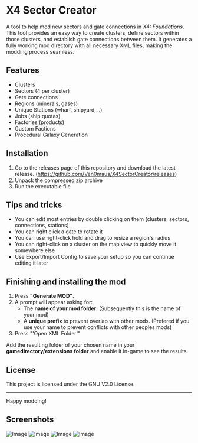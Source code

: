 # X4 Sector Creator

A tool to help mod new sectors and gate connections in *X4: Foundations*. This tool provides an easy way to create clusters, define sectors within those clusters, and establish gate connections between them. It generates a fully working mod directory with all necessary XML files, making the modding process seamless.

## Features
- Clusters
- Sectors (4 per cluster)
- Gate connections
- Regions (minerals, gases)
- Unique Stations (wharf, shipyard, ..)
- Jobs (ship quotas)
- Factories (products)
- Custom Factions
- Procedural Galaxy Generation

## Installation
1. Go to the releases page of this repository and download the latest release. (https://github.com/Ven0maus/X4SectorCreator/releases)
2. Unpack the compressed zip archive
3. Run the executable file

## Tips and tricks
- You can edit most entries by double clicking on them (clusters, sectors, connections, stations)
- You can right click a gate to rotate it
- You can use right-click hold and drag to resize a region's radius
- You can right-click on a cluster on the map view to quickly move it somewhere else
- Use Export/Import Config to save your setup so you can continue editing it later

## Finishing and installing the mod
1. Press **"Generate MOD"**.
2. A prompt will appear asking for:
   - The **name of your mod folder**. (Subsequently this is the name of your mod)
   - A **unique prefix** to prevent overlap with other mods. (Prefered if you use your name to prevent conflicts with other peoples mods)
3. Press "'Open XML Folder'"

Add the resulting folder of your chosen name in your **gamedirectory/extensions folder** and enable it in-game to see the results.

## License
This project is licensed under the GNU V2.0 License.

---

Happy modding!

## Screenshots

![Image](https://github.com/user-attachments/assets/ad6fcacf-98b9-4056-8caf-2a3651eba632)
![Image](https://github.com/user-attachments/assets/ee965797-d542-4aa2-9699-e1806d279de4)
![Image](https://github.com/user-attachments/assets/c7bcad70-7a85-4b74-9908-43b0ed7ff0d2)
![Image](https://github.com/user-attachments/assets/114ce7e2-1673-41ae-846e-a9d154667bd5)
